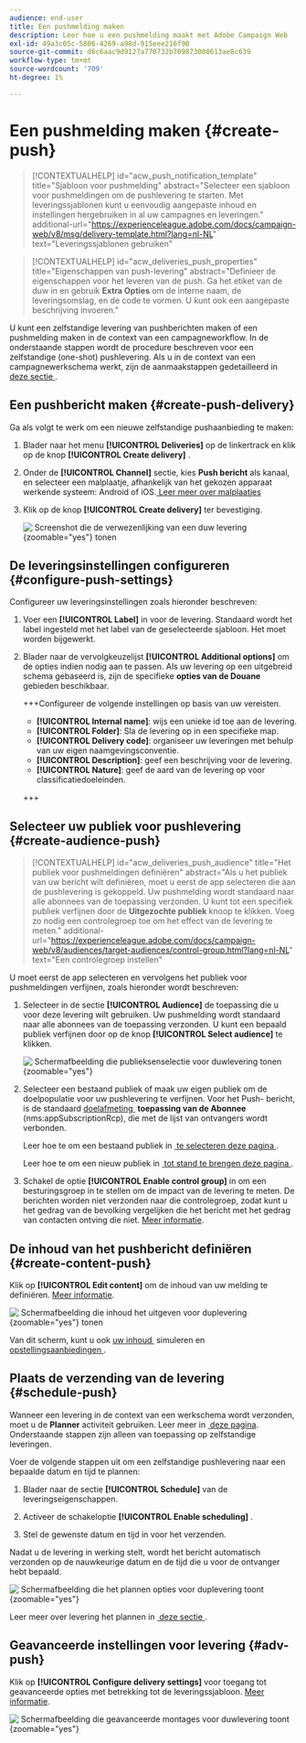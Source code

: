```yaml
---
audience: end-user
title: Een pushmelding maken
description: Leer hoe u een pushmelding maakt met Adobe Campaign Web
exl-id: 49a3c05c-5806-4269-a98d-915eee216f90
source-git-commit: d6c6aac9d9127a770732b709873008613ae8c639
workflow-type: tm+mt
source-wordcount: '709'
ht-degree: 1%

---
```


# Een pushmelding maken {#create-push}

>[!CONTEXTUALHELP]
>id="acw_push_notification_template"
>title="Sjabloon voor pushmelding"
>abstract="Selecteer een sjabloon voor pushmeldingen om de pushlevering te starten. Met leveringssjablonen kunt u eenvoudig aangepaste inhoud en instellingen hergebruiken in al uw campagnes en leveringen."
>additional-url="https://experienceleague.adobe.com/docs/campaign-web/v8/msg/delivery-template.html?lang=nl-NL" text="Leveringssjablonen gebruiken"

>[!CONTEXTUALHELP]
>id="acw_deliveries_push_properties"
>title="Eigenschappen van push-levering"
>abstract="Definieer de eigenschappen voor het leveren van de push. Ga het etiket van de duw in en gebruik **Extra Opties** om de interne naam, de leveringsomslag, en de code te vormen. U kunt ook een aangepaste beschrijving invoeren."

U kunt een zelfstandige levering van pushberichten maken of een pushmelding maken in de context van een campagneworkflow. In de onderstaande stappen wordt de procedure beschreven voor een zelfstandige (one-shot) pushlevering. Als u in de context van een campagnewerkschema werkt, zijn de aanmaakstappen gedetailleerd in [&#x200B; deze sectie &#x200B;](../workflows/activities/channels.md#create-a-delivery-in-a-campaign-workflow).

## Een pushbericht maken {#create-push-delivery}

Ga als volgt te werk om een nieuwe zelfstandige pushaanbieding te maken:

1. Blader naar het menu **[!UICONTROL Deliveries]** op de linkertrack en klik op de knop **[!UICONTROL Create delivery]** .

1. Onder de **[!UICONTROL Channel]** sectie, kies **Push bericht** als kanaal, en selecteer een malplaatje, afhankelijk van het gekozen apparaat werkende systeem: Android of iOS. [&#x200B; Leer meer over malplaatjes &#x200B;](../msg/delivery-template.md)

1. Klik op de knop **[!UICONTROL Create delivery]** ter bevestiging.

   ![&#x200B; Screenshot die de verwezenlijking van een duw levering &#x200B;](assets/push_create_1.png){zoomable="yes"} tonen

## De leveringsinstellingen configureren {#configure-push-settings}

Configureer uw leveringsinstellingen zoals hieronder beschreven:

1. Voer een **[!UICONTROL Label]** in voor de levering. Standaard wordt het label ingesteld met het label van de geselecteerde sjabloon. Het moet worden bijgewerkt.

1. Blader naar de vervolgkeuzelijst **[!UICONTROL Additional options]** om de opties indien nodig aan te passen. Als uw levering op een uitgebreid schema gebaseerd is, zijn de specifieke **opties van de Douane** gebieden beschikbaar.

   +++Configureer de volgende instellingen op basis van uw vereisten.
   * **[!UICONTROL Internal name]**: wijs een unieke id toe aan de levering.
   * **[!UICONTROL Folder]**: Sla de levering op in een specifieke map.
   * **[!UICONTROL Delivery code]**: organiseer uw leveringen met behulp van uw eigen naamgevingsconventie.
   * **[!UICONTROL Description]**: geef een beschrijving voor de levering.
   * **[!UICONTROL Nature]**: geef de aard van de levering op voor classificatiedoeleinden.

   +++

## Selecteer uw publiek voor pushlevering {#create-audience-push}

>[!CONTEXTUALHELP]
>id="acw_deliveries_push_audience"
>title="Het publiek voor pushmeldingen definiëren"
>abstract="Als u het publiek van uw bericht wilt definiëren, moet u eerst de app selecteren die aan de pushlevering is gekoppeld. Uw pushmelding wordt standaard naar alle abonnees van de toepassing verzonden. U kunt tot een specifiek publiek verfijnen door de **Uitgezochte publiek** knoop te klikken. Voeg zo nodig een controlegroep toe om het effect van de levering te meten."
>additional-url="https://experienceleague.adobe.com/docs/campaign-web/v8/audiences/target-audiences/control-group.html?lang=nl-NL" text="Een controlegroep instellen"

U moet eerst de app selecteren en vervolgens het publiek voor pushmeldingen verfijnen, zoals hieronder wordt beschreven:

1. Selecteer in de sectie **[!UICONTROL Audience]** de toepassing die u voor deze levering wilt gebruiken. Uw pushmelding wordt standaard naar alle abonnees van de toepassing verzonden. U kunt een bepaald publiek verfijnen door op de knop **[!UICONTROL Select audience]** te klikken.

   ![&#x200B; Schermafbeelding die publieksenselectie voor duwlevering tonen &#x200B;](assets/push_create_2.png){zoomable="yes"}

1. Selecteer een bestaand publiek of maak uw eigen publiek om de doelpopulatie voor uw pushlevering te verfijnen. Voor het Push- bericht, is de standaard [&#x200B; doelafmeting &#x200B;](../audience/about-recipients.md#targeting-dimensions) **toepassing van de Abonnee** (nms:appSubscriptionRcp), die met de lijst van ontvangers wordt verbonden.

   Leer hoe te om een bestaand publiek in [&#x200B; te selecteren deze pagina &#x200B;](../audience/add-audience.md).

   Leer hoe te om een nieuw publiek in [&#x200B; tot stand te brengen deze pagina &#x200B;](../audience/one-time-audience.md).

1. Schakel de optie **[!UICONTROL Enable control group]** in om een besturingsgroep in te stellen om de impact van de levering te meten. De berichten worden niet verzonden naar die controlegroep, zodat kunt u het gedrag van de bevolking vergelijken die het bericht met het gedrag van contacten ontving die niet. [Meer informatie](../audience/control-group.md).

## De inhoud van het pushbericht definiëren {#create-content-push}

Klik op **[!UICONTROL Edit content]** om de inhoud van uw melding te definiëren. [Meer informatie](content-push.md).

![&#x200B; Schermafbeelding die inhoud het uitgeven voor duplevering &#x200B;](assets/push_create_5.png){zoomable="yes"} tonen

Van dit scherm, kunt u ook [&#x200B; uw inhoud &#x200B;](../preview-test/preview-test.md) simuleren en [&#x200B; opstellingsaanbiedingen &#x200B;](../msg/offers.md).

## Plaats de verzending van de levering {#schedule-push}

Wanneer een levering in de context van een werkschema wordt verzonden, moet u de **Planner** activiteit gebruiken. Leer meer in [&#x200B; deze pagina &#x200B;](../workflows/activities/scheduler.md). Onderstaande stappen zijn alleen van toepassing op zelfstandige leveringen.

Voer de volgende stappen uit om een zelfstandige pushlevering naar een bepaalde datum en tijd te plannen:

1. Blader naar de sectie **[!UICONTROL Schedule]** van de leveringseigenschappen.

1. Activeer de schakeloptie **[!UICONTROL Enable scheduling]** .

1. Stel de gewenste datum en tijd in voor het verzenden.

Nadat u de levering in werking stelt, wordt het bericht automatisch verzonden op de nauwkeurige datum en de tijd die u voor de ontvanger hebt bepaald.

![&#x200B; Schermafbeelding die het plannen opties voor duplevering toont &#x200B;](assets/push_create_3.png){zoomable="yes"}

Leer meer over levering het plannen in [&#x200B; deze sectie &#x200B;](../msg/gs-deliveries.md#gs-schedule).

## Geavanceerde instellingen voor levering {#adv-push}

Klik op **[!UICONTROL Configure delivery settings]** voor toegang tot geavanceerde opties met betrekking tot de leveringssjabloon. [Meer informatie](../advanced-settings/delivery-settings.md).

![&#x200B; Schermafbeelding die geavanceerde montages voor duwlevering toont &#x200B;](assets/push_create_4.png){zoomable="yes"}